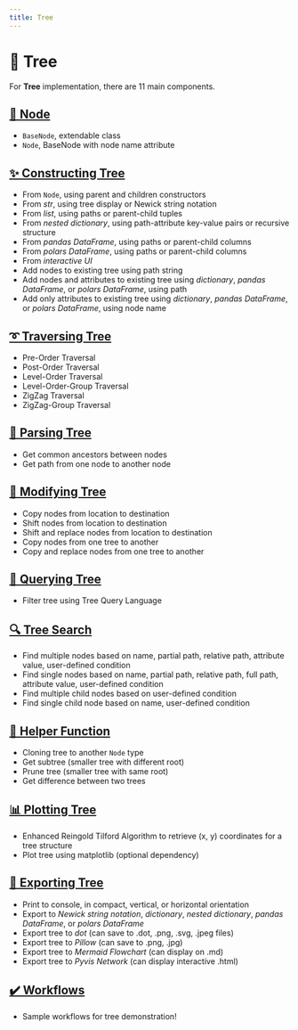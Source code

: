 ```yaml
---
title: Tree
---
```


# 🌲 Tree

For **Tree** implementation, there are 11 main components.

## [**🌺 Node**](../bigtree/node/node.md)
- ``BaseNode``, extendable class
- ``Node``, BaseNode with node name attribute

## [**✨ Constructing Tree**](../bigtree/tree/construct.md)
- From `Node`, using parent and children constructors
- From *str*, using tree display or Newick string notation
- From *list*, using paths or parent-child tuples
- From *nested dictionary*, using path-attribute key-value pairs or recursive structure
- From *pandas DataFrame*, using paths or parent-child columns
- From *polars DataFrame*, using paths or parent-child columns
- From *interactive UI*
- Add nodes to existing tree using path string
- Add nodes and attributes to existing tree using *dictionary*, *pandas DataFrame*, or *polars DataFrame*, using path
- Add only attributes to existing tree using *dictionary*, *pandas DataFrame*, or *polars DataFrame*, using node name

## [**➰ Traversing Tree**](../bigtree/utils/iterators.md)
- Pre-Order Traversal
- Post-Order Traversal
- Level-Order Traversal
- Level-Order-Group Traversal
- ZigZag Traversal
- ZigZag-Group Traversal

## [**🧩 Parsing Tree**](../bigtree/tree/parsing.md)
- Get common ancestors between nodes
- Get path from one node to another node

## [**📝 Modifying Tree**](../bigtree/tree/modify.md)
- Copy nodes from location to destination
- Shift nodes from location to destination
- Shift and replace nodes from location to destination
- Copy nodes from one tree to another
- Copy and replace nodes from one tree to another

## [**📌 Querying Tree**](../bigtree/tree/query.md)
- Filter tree using Tree Query Language

## [**🔍 Tree Search**](../bigtree/tree/search.md)
- Find multiple nodes based on name, partial path, relative path, attribute value, user-defined condition
- Find single nodes based on name, partial path, relative path, full path, attribute value, user-defined condition
- Find multiple child nodes based on user-defined condition
- Find single child node based on name, user-defined condition

## [**🔧 Helper Function**](../bigtree/tree/helper.md)
- Cloning tree to another `Node` type
- Get subtree (smaller tree with different root)
- Prune tree (smaller tree with same root)
- Get difference between two trees

## [**📊 Plotting Tree**](../bigtree/utils/plot.md)
- Enhanced Reingold Tilford Algorithm to retrieve (x, y) coordinates for a tree structure
- Plot tree using matplotlib (optional dependency)

## [**🔨 Exporting Tree**](../bigtree/tree/export.md)
- Print to console, in compact, vertical, or horizontal orientation
- Export to *Newick string notation*, *dictionary*, *nested dictionary*, *pandas DataFrame*, or *polars DataFrame*
- Export tree to *dot* (can save to .dot, .png, .svg, .jpeg files)
- Export tree to *Pillow* (can save to .png, .jpg)
- Export tree to *Mermaid Flowchart* (can display on .md)
- Export tree to *Pyvis Network* (can display interactive .html)

## [**✔️ Workflows**](../bigtree/workflows/app_todo.md)
- Sample workflows for tree demonstration!
